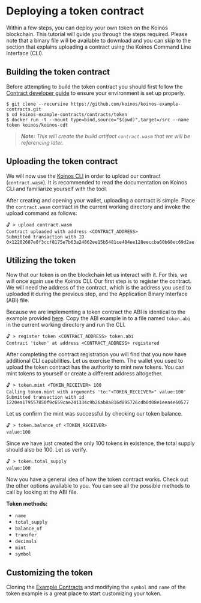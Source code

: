 # Deploying a token contract

Within a few steps, you can deploy your own token on the Koinos blockchain. This tutorial will guide you through the steps required. Please note that a binary file will be available to download and you can skip to the section that explains uploading a contract using the Koinos Command Line Interface (CLI).

## Building the token contract

Before attempting to build the token contract you should first follow the [Contract developer guide](../quickstart/contract-developer-guide.md) to
ensure your environment is set up properly.

```console
$ git clone --recursive https://github.com/koinos/koinos-example-contracts.git
$ cd koinos-example-contracts/contracts/token
$ docker run -t --mount type=bind,source="$(pwd)",target=/src --name token koinos/koinos-cdt
```

> _**Note:** This will create the build artifact `contract.wasm` that we will be referencing later._

## Uploading the token contract

We will now use the [Koinos CLI](https://github.com/koinos/koinos-cli) in order to upload our contract (`contract.wasm`). It is recommended to read the documentation on Koinos CLI and familiarize yourself with the tool.

After creating and opening your wallet, uploading a contract is simple. Place the `contract.wasm` contract in the current working directory and invoke the upload command as follows:

```
🔓 > upload contract.wasm
Contract uploaded with address <CONTRACT_ADDRESS>
Submitted transaction with ID 0x12202687e8f3ccf8175e7b63a24862ee15b5481ce484ee128eeccba60b68ec69d2ae
```

## Utilizing the token

Now that our token is on the blockchain let us interact with it. For this, we will once again use the Koinos CLI. Our first step is to register the contract. We will need the address of the contract, which is the address you used to uploaded it during the previous step, and the Application Binary Interface (ABI) file.

Because we are implementing a token contract the ABI is identical to the example provided [here](../architecture/contract-abi.md). Copy the ABI example in to a file named `token.abi` in the current working directory and run the CLI.

```
🔓 > register token <CONTRACT_ADDRESS> token.abi
Contract 'token' at address <CONTRACT_ADDRESS> registered
```

After completing the contract registration you will find that you now have additional CLI capabilities. Let us exercise them. The wallet you used to upload the token contract has the authority to mint new tokens. You can mint tokens to yourself or create a different address altogether.

```
🔓 > token.mint <TOKEN_RECEIVER> 100
Calling token.mint with arguments 'to:"<TOKEN_RECEIVER>" value:100'
Submitted transaction with id 1220ea179557850f9c659cae241334c9b26ab8a816d895726cdb0d08e1eea4e60577
```

Let us confirm the mint was successful by checking our token balance.

```
🔓 > token.balance_of <TOKEN_RECEIVER>
value:100
```

Since we have just created the only 100 tokens in existence, the total supply should also be 100. Let us verify.

```
🔓 > token.total_supply
value:100
```

Now you have a general idea of how the token contract works. Check out the other options available to you. You can see all the possible methods to call by looking at the ABI file.

**Token methods:**
- `name`
- `total_supply`
- `balance_of`
- `transfer`
- `decimals`
- `mint`
- `symbol`

## Customizing the token

Cloning the [Example Contracts](https://github.com/koinos/koinos-contract-examples) and modifying the `symbol` and `name` of the token example is a great place to start customizing your token.
